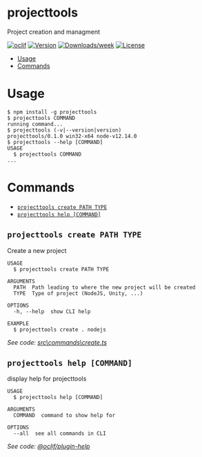 projecttools
============

Project creation and managment

[![oclif](https://img.shields.io/badge/cli-oclif-brightgreen.svg)](https://oclif.io)
[![Version](https://img.shields.io/npm/v/projecttools.svg)](https://npmjs.org/package/projecttools)
[![Downloads/week](https://img.shields.io/npm/dw/projecttools.svg)](https://npmjs.org/package/projecttools)
[![License](https://img.shields.io/npm/l/projecttools.svg)](https://github.com/JulienLavocat/projecttools/blob/master/package.json)

<!-- toc -->
* [Usage](#usage)
* [Commands](#commands)
<!-- tocstop -->
# Usage
<!-- usage -->
```sh-session
$ npm install -g projecttools
$ projecttools COMMAND
running command...
$ projecttools (-v|--version|version)
projecttools/0.1.0 win32-x64 node-v12.14.0
$ projecttools --help [COMMAND]
USAGE
  $ projecttools COMMAND
...
```
<!-- usagestop -->
# Commands
<!-- commands -->
* [`projecttools create PATH TYPE`](#projecttools-create-path-type)
* [`projecttools help [COMMAND]`](#projecttools-help-command)

## `projecttools create PATH TYPE`

Create a new project

```
USAGE
  $ projecttools create PATH TYPE

ARGUMENTS
  PATH  Path leading to where the new project will be created
  TYPE  Type of project (NodeJS, Unity, ...)

OPTIONS
  -h, --help  show CLI help

EXAMPLE
  $ projecttools create . nodejs
```

_See code: [src\commands\create.ts](https://github.com/JulienLavocat/projecttools/blob/v0.1.0/src\commands\create.ts)_

## `projecttools help [COMMAND]`

display help for projecttools

```
USAGE
  $ projecttools help [COMMAND]

ARGUMENTS
  COMMAND  command to show help for

OPTIONS
  --all  see all commands in CLI
```

_See code: [@oclif/plugin-help](https://github.com/oclif/plugin-help/blob/v2.2.3/src\commands\help.ts)_
<!-- commandsstop -->
